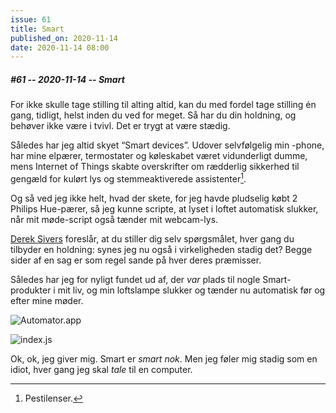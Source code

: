 ```yaml
---
issue: 61
title: Smart
published_on: 2020-11-14
date: 2020-11-14 08:00
---
```

##### #61 -- 2020-11-14 -- Smart

For ikke skulle tage stilling til alting altid, kan du med fordel tage stilling én gang, tidligt, helst inden du ved for meget. Så har du din holdning, og behøver ikke være i tvivl. Det er trygt at være stædig. 

Således har jeg altid skyet “Smart devices”. Udover selvfølgelig min -phone, har mine elpærer, termostater og køleskabet været vidunderligt dumme, mens Internet of Things skabte overskrifter om rædderlig sikkerhed til gengæld for kulørt lys og stemmeaktiverede assistenter[^pestilenser].

Og så ved jeg ikke helt, hvad der skete, for jeg havde pludselig købt 2 Philips Hue-pærer, så jeg kunne scripte, at lyset i loftet automatisk slukker, når mit møde-script også tænder mit webcam-lys.

[Derek Sivers][] foreslår, at du stiller dig selv spørgsmålet, hver gang du tilbyder en holdning: synes jeg nu også i virkeligheden stadig det? Begge sider af en sag er som regel sande på hver deres præmisser. 

Således har jeg for nyligt fundet ud af, der *var* plads til nogle Smart-produkter i mit liv, og min loftslampe slukker og tænder nu automatisk før og efter mine møder.

![Automator.app](https://s3.brnbw.com/Screenshot-2020-11-10-at-13.58.19-VJSb7MHKz2AJX644vlmqRbiXNS3e08pBDh1LpPzRAhMfC025D0lU15R7I6ThmXHVS8kmaFs0KkbYEwWVGNdxR6VEDb4EhXM1cDVj.png)

![index.js](https://s3.brnbw.com/Screenshot-2020-11-14-at-21.40.46-w8zgNOakNqJ99t0VewkS4ATkwiccN8BHJ7k7jFzTqPpLpyflPWwrO0Nq3DQE78C36Ep8Qge1gAr2FgxFsHEjjKU2btihrBwNFhid.png)

Ok, ok, jeg giver mig. Smart er _smart nok_. Men jeg føler mig stadig som en idiot, hver gang jeg skal _tale_ til en computer.

[Derek Sivers]: https://sive.rs/opposite

[^pestilenser]: Pestilenser.
